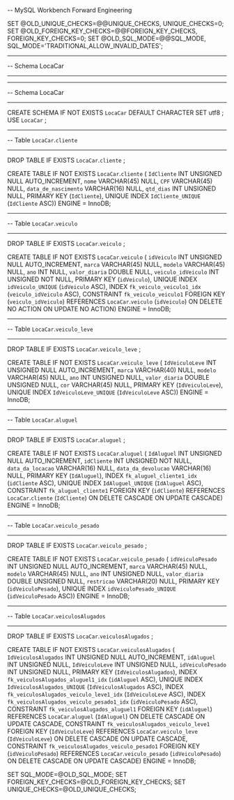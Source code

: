 -- MySQL Workbench Forward Engineering

SET @OLD_UNIQUE_CHECKS=@@UNIQUE_CHECKS, UNIQUE_CHECKS=0;
SET @OLD_FOREIGN_KEY_CHECKS=@@FOREIGN_KEY_CHECKS, FOREIGN_KEY_CHECKS=0;
SET @OLD_SQL_MODE=@@SQL_MODE, SQL_MODE='TRADITIONAL,ALLOW_INVALID_DATES';

-- -----------------------------------------------------
-- Schema LocaCar
-- -----------------------------------------------------

-- -----------------------------------------------------
-- Schema LocaCar
-- -----------------------------------------------------
CREATE SCHEMA IF NOT EXISTS `LocaCar` DEFAULT CHARACTER SET utf8 ;
USE `LocaCar` ;

-- -----------------------------------------------------
-- Table `LocaCar`.`cliente`
-- -----------------------------------------------------
DROP TABLE IF EXISTS `LocaCar`.`cliente` ;

CREATE TABLE IF NOT EXISTS `LocaCar`.`cliente` (
  `IdCliente` INT UNSIGNED NULL AUTO_INCREMENT,
  `nome` VARCHAR(45) NULL,
  `CPF` VARCHAR(45) NULL,
  `data_de_nascimento` VARCHAR(16) NULL,
  `qtd_dias` INT UNSIGNED NULL,
  PRIMARY KEY (`IdCliente`),
  UNIQUE INDEX `IdCliente_UNIQUE` (`IdCliente` ASC))
ENGINE = InnoDB;


-- -----------------------------------------------------
-- Table `LocaCar`.`veiculo`
-- -----------------------------------------------------
DROP TABLE IF EXISTS `LocaCar`.`veiculo` ;

CREATE TABLE IF NOT EXISTS `LocaCar`.`veiculo` (
  `idVeiculo` INT UNSIGNED NULL AUTO_INCREMENT,
  `marca` VARCHAR(45) NULL,
  `modelo` VARCHAR(45) NULL,
  `ano` INT NULL,
  `valor_diaria` DOUBLE NULL,
  `veiculo_idVeiculo` INT UNSIGNED NOT NULL,
  PRIMARY KEY (`idVeiculo`),
  UNIQUE INDEX `idVeiculo_UNIQUE` (`idVeiculo` ASC),
  INDEX `fk_veiculo_veiculo1_idx` (`veiculo_idVeiculo` ASC),
  CONSTRAINT `fk_veiculo_veiculo1`
    FOREIGN KEY (`veiculo_idVeiculo`)
    REFERENCES `LocaCar`.`veiculo` (`idVeiculo`)
    ON DELETE NO ACTION
    ON UPDATE NO ACTION)
ENGINE = InnoDB;


-- -----------------------------------------------------
-- Table `LocaCar`.`veiculo_leve`
-- -----------------------------------------------------
DROP TABLE IF EXISTS `LocaCar`.`veiculo_leve` ;

CREATE TABLE IF NOT EXISTS `LocaCar`.`veiculo_leve` (
  `IdVeiculoLeve` INT UNSIGNED NULL AUTO_INCREMENT,
  `marca` VARCHAR(40) NULL,
  `modelo` VARCHAR(45) NULL,
  `ano` INT UNSIGNED NULL,
  `valor_diaria` DOUBLE UNSIGNED NULL,
  `cor` VARCHAR(45) NULL,
  PRIMARY KEY (`IdVeiculoLeve`),
  UNIQUE INDEX `IdVeiculoLeve_UNIQUE` (`IdVeiculoLeve` ASC))
ENGINE = InnoDB;


-- -----------------------------------------------------
-- Table `LocaCar`.`aluguel`
-- -----------------------------------------------------
DROP TABLE IF EXISTS `LocaCar`.`aluguel` ;

CREATE TABLE IF NOT EXISTS `LocaCar`.`aluguel` (
  `IdAluguel` INT UNSIGNED NULL AUTO_INCREMENT,
  `idCliente` INT UNSIGNED NOT NULL,
  `data_da_locacao` VARCHAR(16) NULL,
  `data_da_devolucao` VARCHAR(16) NULL,
  PRIMARY KEY (`IdAluguel`),
  INDEX `fk_aluguel_cliente1_idx` (`idCliente` ASC),
  UNIQUE INDEX `IdAluguel_UNIQUE` (`IdAluguel` ASC),
  CONSTRAINT `fk_aluguel_cliente1`
    FOREIGN KEY (`idCliente`)
    REFERENCES `LocaCar`.`cliente` (`IdCliente`)
    ON DELETE CASCADE
    ON UPDATE CASCADE)
ENGINE = InnoDB;


-- -----------------------------------------------------
-- Table `LocaCar`.`veiculo_pesado`
-- -----------------------------------------------------
DROP TABLE IF EXISTS `LocaCar`.`veiculo_pesado` ;

CREATE TABLE IF NOT EXISTS `LocaCar`.`veiculo_pesado` (
  `idVeiculoPesado` INT UNSIGNED NULL AUTO_INCREMENT,
  `marca` VARCHAR(45) NULL,
  `modelo` VARCHAR(45) NULL,
  `ano` INT UNSIGNED NULL,
  `valor_diaria` DOUBLE UNSIGNED NULL,
  `restricao` VARCHAR(20) NULL,
  PRIMARY KEY (`idVeiculoPesado`),
  UNIQUE INDEX `idVeiculoPesado_UNIQUE` (`idVeiculoPesado` ASC))
ENGINE = InnoDB;


-- -----------------------------------------------------
-- Table `LocaCar`.`veiculosAlugados`
-- -----------------------------------------------------
DROP TABLE IF EXISTS `LocaCar`.`veiculosAlugados` ;

CREATE TABLE IF NOT EXISTS `LocaCar`.`veiculosAlugados` (
  `IdVeiculosAlugados` INT UNSIGNED NULL AUTO_INCREMENT,
  `idAluguel` INT UNSIGNED NULL,
  `IdVeiculoLeve` INT UNSIGNED NULL,
  `idVeiculoPesado` INT UNSIGNED NULL,
  PRIMARY KEY (`IdVeiculosAlugados`),
  INDEX `fk_veiculosAlugados_aluguel1_idx` (`idAluguel` ASC),
  UNIQUE INDEX `IdVeiculosAlugados_UNIQUE` (`IdVeiculosAlugados` ASC),
  INDEX `fk_veiculosAlugados_veiculo_leve1_idx` (`IdVeiculoLeve` ASC),
  INDEX `fk_veiculosAlugados_veiculo_pesado1_idx` (`idVeiculoPesado` ASC),
  CONSTRAINT `fk_veiculosAlugados_aluguel1`
    FOREIGN KEY (`idAluguel`)
    REFERENCES `LocaCar`.`aluguel` (`IdAluguel`)
    ON DELETE CASCADE
    ON UPDATE CASCADE,
  CONSTRAINT `fk_veiculosAlugados_veiculo_leve1`
    FOREIGN KEY (`IdVeiculoLeve`)
    REFERENCES `LocaCar`.`veiculo_leve` (`IdVeiculoLeve`)
    ON DELETE CASCADE
    ON UPDATE CASCADE,
  CONSTRAINT `fk_veiculosAlugados_veiculo_pesado1`
    FOREIGN KEY (`idVeiculoPesado`)
    REFERENCES `LocaCar`.`veiculo_pesado` (`idVeiculoPesado`)
    ON DELETE CASCADE
    ON UPDATE CASCADE)
ENGINE = InnoDB;


SET SQL_MODE=@OLD_SQL_MODE;
SET FOREIGN_KEY_CHECKS=@OLD_FOREIGN_KEY_CHECKS;
SET UNIQUE_CHECKS=@OLD_UNIQUE_CHECKS;
